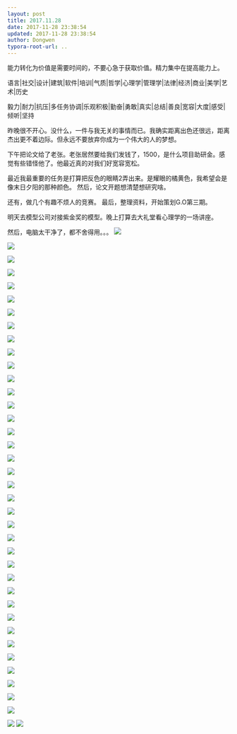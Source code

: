 ```yaml
---
layout: post
title: 2017.11.28
date: 2017-11-28 23:38:54
updated: 2017-11-28 23:38:54
author: Dongwen
typora-root-url: ..
---
```




能力转化为价值是需要时间的，不要心急于获取价值。精力集中在提高能力上。

语言|社交|设计|建筑|软件|培训|气质|哲学|心理学|管理学|法律|经济|商业|美学|艺术|历史

毅力|耐力|抗压|多任务协调|乐观积极|勤奋|勇敢|真实|总结|善良|宽容|大度|感受|倾听|坚持

昨晚很不开心。没什么，一件与我无关的事情而已。我确实距离出色还很远，距离杰出更不着边际。但永远不要放弃你成为一个伟大的人的梦想。

下午把论文给了老张。老张居然要给我们发钱了，1500，是什么项目助研金。感觉有些错怪他了。他最近真的对我们好宽容宽松。

最近我最重要的任务是打算把反色的眼睛2弄出来。是耀眼的橘黄色，我希望会是像末日夕阳的那种颜色。
然后，论文开题想清楚想研究啥。

还有，做几个有趣不烦人的竞赛。
最后，整理资料，开始策划G.O第三期。

明天去模型公司对接紫金奖的模型。晚上打算去大礼堂看心理学的一场讲座。

然后，电脑太干净了，都不舍得用。。。    ![](/img/in-post/x46924249.jpg)

![](/img/in-post/x46924249.jpg)

![](/img/in-post/x46924249.jpg)

![](/img/in-post/x46924249.jpg)

![](/img/in-post/x46924249.jpg)

![](/img/in-post/x46924249.jpg)

![](/img/in-post/x46924249.jpg)

![](/img/in-post/x46924249.jpg)

![](/img/in-post/x46924249.jpg)

![](/img/in-post/x46924249.jpg)

![](/img/in-post/x46924249.jpg)

![](/img/in-post/x46924249.jpg)

![](/img/in-post/x46924249.jpg)

![](/img/in-post/x46924249.jpg)

![](/img/in-post/x46924249.jpg)

![](/img/in-post/x46924249.jpg)

![](/img/in-post/x46924249.jpg)

![](/img/in-post/x46924249.jpg)

![](/img/in-post/x46924248.jpg)

![](/img/in-post/x46924248.jpg)

![](/img/in-post/x46924248.jpg)

![](/img/in-post/x46924248.jpg)

![](/img/in-post/x46924248.jpg)

![](/img/in-post/x46924248.jpg)

![](/img/in-post/x46924248.jpg)

![](/img/in-post/x46924248.jpg)

![](/img/in-post/x46924248.jpg)

![](/img/in-post/x46924248.jpg)

![](/img/in-post/x46924248.jpg)

![](/img/in-post/x46924248.jpg)

![](/img/in-post/x46924248.jpg)

![](/img/in-post/x46924248.jpg)

![](/img/in-post/x46924248.jpg)

![](/img/in-post/x46924248.jpg)

![](/img/in-post/x46924248.jpg)

![](/img/in-post/x46924248.jpg)

![](/img/in-post/x46924248.jpg)

![](/img/in-post/x46924252.jpg)
![](/img/in-post/x46924246.jpg)
